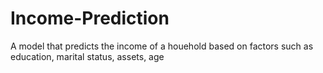 # Income-Prediction
A model that predicts the income of a houehold based on factors such as education, marital status, assets, age

